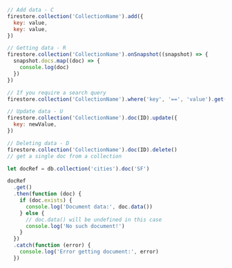 <!-- echo "# react-firebaee-trello-clone" >> README.md
git init
git add .
git commit -m "first commit"
git branch -M main
git remote add origin https://github.com/abdrr97/react-firebaee-trello-clone.git
git push -u origin main -->

<!-- …or push an existing repository from the command line -->

<!-- git remote add origin https://github.com/abdrr97/react-githubuser-fav-project.git
git branch -M main
git push -u origin main -->

```js
// Add data - C
firestore.collection('CollectionName').add({
  key: value,
  key: value,
})

// Getting data - R
firestore.collection('CollectionName').onSnapshot((snapshot) => {
  snapshot.docs.map((doc) => {
    console.log(doc)
  })
})

// If you require a search query
firestore.collection('CollectionName').where('key', '==', 'value').get()

// Update data - U
firestore.collection('CollectionName').doc(ID).update({
  key: newValue,
})

// Deleting data - D
firestore.collection('CollectionName').doc(ID).delete()
// get a single doc from a collection

let docRef = db.collection('cities').doc('SF')

docRef
  .get()
  .then(function (doc) {
    if (doc.exists) {
      console.log('Document data:', doc.data())
    } else {
      // doc.data() will be undefined in this case
      console.log('No such document!')
    }
  })
  .catch(function (error) {
    console.log('Error getting document:', error)
  })
```

